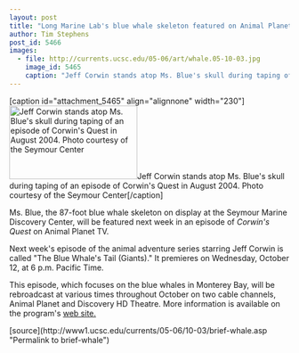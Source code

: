 ```yaml
---
layout: post
title: "Long Marine Lab's blue whale skeleton featured on Animal Planet TV"
author: Tim Stephens
post_id: 5466
images:
  - file: http://currents.ucsc.edu/05-06/art/whale.05-10-03.jpg
    image_id: 5465
    caption: "Jeff Corwin stands atop Ms. Blue's skull during taping of an episode of Corwin's Quest in August 2004. Photo courtesy of the Seymour Center"
---
```


[caption id="attachment_5465" align="alignnone" width="230"]<a href="http://localhost/mysite/wp-content/uploads/2005/10/whale.05-10-03.jpg"><img class="size-full wp-image-5465" src="http://localhost/mysite/wp-content/uploads/2005/10/whale.05-10-03.jpg" alt="Jeff Corwin stands atop Ms. Blue's skull during taping of an episode of Corwin's Quest in August 2004. Photo courtesy of the Seymour Center" width="230" height="132" /></a>Jeff Corwin stands atop Ms. Blue's skull during taping of an episode of Corwin's Quest in August 2004. Photo courtesy of the Seymour Center[/caption]
<a name="content" id="content"></a><br>
<p>
  Ms. Blue, the 87-foot blue whale skeleton on display at the Seymour Marine Discovery Center, will be featured next week in an episode of <i>Corwin's Quest</i> on Animal Planet TV.
</p>
<p>
  Next week's episode of the animal adventure series starring Jeff Corwin is called "The Blue Whale's Tail (Giants)." It premieres on Wednesday, October 12, at 6 p.m. Pacific Time.
</p>
<p>
  This episode, which focuses on the blue whales in Monterey Bay, will be rebroadcast at various times throughout October on two cable channels, Animal Planet and Discovery HD Theatre. More information is available on the program's <a href="http://animal.discovery.com/fansites/jeffcorwin/episode/series_4.html">web site.</a>
</p>
[source](http://www1.ucsc.edu/currents/05-06/10-03/brief-whale.asp "Permalink to brief-whale")
